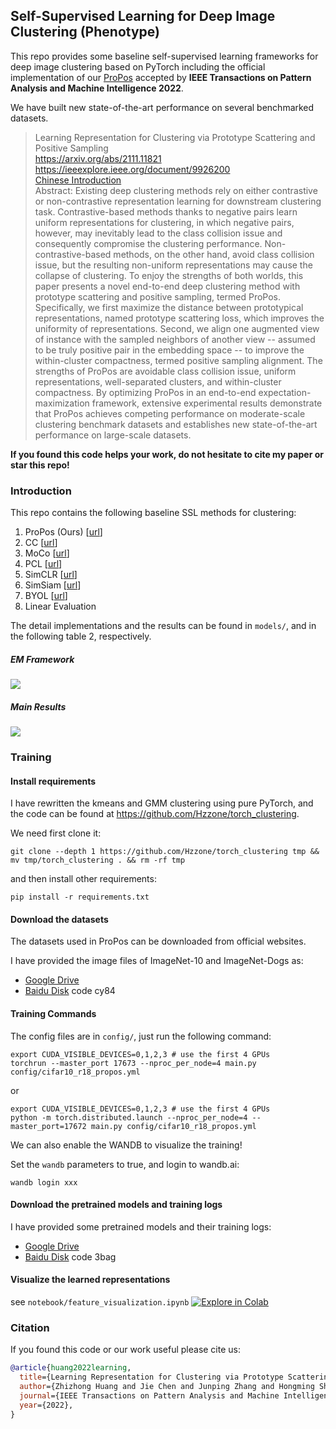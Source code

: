 ## Self-Supervised Learning for Deep Image Clustering (Phenotype)

This repo provides some baseline self-supervised learning frameworks for deep image clustering based on PyTorch
including the official implementation of our [ProPos](https://arxiv.org/abs/2111.11821) accepted by **IEEE Transactions on Pattern Analysis and Machine Intelligence 2022**.

We have built new state-of-the-art performance on several benchmarked datasets.

> Learning Representation for Clustering via Prototype Scattering and Positive Sampling <br>
> https://arxiv.org/abs/2111.11821 <br>
> https://ieeexplore.ieee.org/document/9926200 <br>
> [Chinese Introduction](https://mp.weixin.qq.com/s/iV34ceH_Ob8VUMzD024vdA) <br>
> Abstract: Existing deep clustering methods rely on either contrastive or non-contrastive representation learning for downstream clustering task. Contrastive-based methods thanks to negative pairs learn uniform representations for clustering, in which negative pairs, however, may inevitably lead to the class collision issue and consequently compromise the clustering performance. Non-contrastive-based methods, on the other hand, avoid class collision issue, but the resulting non-uniform representations may cause the collapse of clustering. To enjoy the strengths of both worlds, this paper presents a novel end-to-end deep clustering method with prototype scattering and positive sampling, termed ProPos. Specifically, we first maximize the distance between prototypical representations, named prototype scattering loss, which improves the uniformity of representations. Second, we align one augmented view of instance with the sampled neighbors of another view -- assumed to be truly positive pair in the embedding space -- to improve the within-cluster compactness, termed positive sampling alignment. The strengths of ProPos are avoidable class collision issue, uniform representations, well-separated clusters, and within-cluster compactness. By optimizing ProPos in an end-to-end expectation-maximization framework, extensive experimental results demonstrate that ProPos achieves competing performance on moderate-scale clustering benchmark datasets and establishes new state-of-the-art performance on large-scale datasets.

**If you found this code helps your work, do not hesitate to cite my paper or star this repo!**

### Introduction

This repo contains the following baseline SSL methods for clustering:

1. ProPos (Ours) [[url](https://arxiv.org/abs/2111.11821)]
2. CC [[url](https://arxiv.org/abs/2009.09687)]
3. MoCo [[url](https://arxiv.org/abs/1911.05722)]
4. PCL [[url](https://arxiv.org/abs/2005.04966)]
5. SimCLR [[url](http://proceedings.mlr.press/v119/chen20j.html)]
6. SimSiam [[url](https://arxiv.org/abs/2011.10566)]
7. BYOL [[url](https://arxiv.org/abs/2006.07733)]
8. Linear Evaluation

The detail implementations and the results can be found in `models/`, and in the following table 2, respectively.

##### EM Framework

![](imgs/em_framework.png)

##### Main Results

![](imgs/main_results.png)

### Training

#### Install requirements

I have rewritten the kmeans and GMM clustering using pure PyTorch, and the code can be found
at https://github.com/Hzzone/torch_clustering.

We need first clone it:

```shell
git clone --depth 1 https://github.com/Hzzone/torch_clustering tmp && mv tmp/torch_clustering . && rm -rf tmp
```

and then install other requirements:

```shell
pip install -r requirements.txt
```

#### Download the datasets

The datasets used in ProPos can be downloaded from official websites.

I have provided the image files of ImageNet-10 and ImageNet-Dogs as:
* [Google Drive](https://drive.google.com/drive/folders/1RGB0YxLpFlq8KXdrmHtAjdoYgxKq5-i5?usp=sharing)
* [Baidu Disk](https://pan.baidu.com/s/1cmRbjFAb3ypqrZUpC3fROQ?pwd=cy84) code cy84

#### Training Commands
The config files are in `config/`, just run the following command:
```shell
export CUDA_VISIBLE_DEVICES=0,1,2,3 # use the first 4 GPUs
torchrun --master_port 17673 --nproc_per_node=4 main.py config/cifar10_r18_propos.yml
```
or
```shell
export CUDA_VISIBLE_DEVICES=0,1,2,3 # use the first 4 GPUs
python -m torch.distributed.launch --nproc_per_node=4 --master_port=17672 main.py config/cifar10_r18_propos.yml
```

We can also enable the WANDB to visualize the training!

Set the `wandb` parameters to true, and login to wandb.ai:
```shell
wandb login xxx
```

#### Download the pretrained models and training logs

I have provided some pretrained models and their training logs:
* [Google Drive](https://drive.google.com/drive/folders/1cz2zeOIiIRUfbR6igAqLnp7FlR3hJ44E?usp=sharing)
* [Baidu Disk](https://pan.baidu.com/s/1aXZ-slODwBrXvPaxFzHKVQ?pwd=3bag) code 3bag

#### Visualize the learned representations

see `notebook/feature_visualization.ipynb` [![Explore in Colab](https://colab.research.google.com/assets/colab-badge.svg)](https://colab.research.google.com/github/Hzzone/ProPos/blob/master/notebook/feature_visualization.ipynb)

### Citation

If you found this code or our work useful please cite us:

```bibtex
@article{huang2022learning,
  title={Learning Representation for Clustering via Prototype Scattering and Positive Sampling},
  author={Zhizhong Huang and Jie Chen and Junping Zhang and Hongming Shan},
  journal={IEEE Transactions on Pattern Analysis and Machine Intelligence},
  year={2022},
}
```
